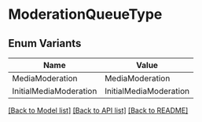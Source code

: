 # ModerationQueueType

## Enum Variants

| Name | Value |
|---- | -----|
| MediaModeration | MediaModeration |
| InitialMediaModeration | InitialMediaModeration |


[[Back to Model list]](../README.md#documentation-for-models) [[Back to API list]](../README.md#documentation-for-api-endpoints) [[Back to README]](../README.md)


